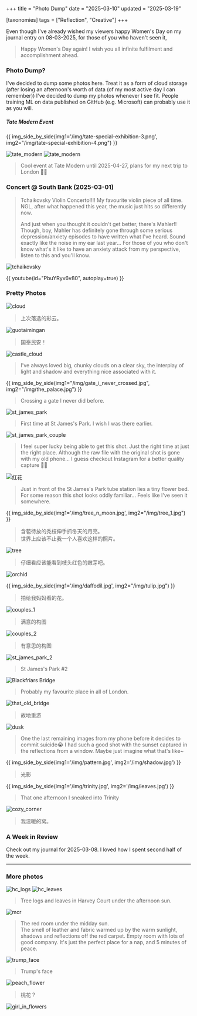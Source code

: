 +++
title = "Photo Dump"
date = "2025-03-10"
updated = "2025-03-19"

[taxonomies]
tags = ["Reflection", "Creative"]
+++

Even though I've already wished my viewers happy Women's Day on my journal entry
on 08-03-2025, for those of you who haven't seen it,

> Happy Women's Day again! I wish you all infinite fulfilment and accomplishment ahead.

### Photo Dump?

I've decided to dump some photos here. Treat it as a form of cloud storage (after losing an
afternoon's worth of data (of my most active day I can remember)) I've decided to dump my
photos whenever I see fit. People training ML on data published on GitHub (e.g. Microsoft)
can probably use it as you will.


##### Tate Modern Event

{{ img_side_by_side(img1='/img/tate-special-exhibition-3.png',
                    img2="/img/tate-special-exhibition-4.png") }}

![tate_modern](/img/tate-special-exhibition-2.png)
![tate_modern](/img/tate-special-exhibition.png)

> Cool event at Tate Modern until 2025-04-27, plans for my next trip to London 🚂✅

### Concert @ South Bank (2025-03-01)

> Tchaikovsky Violin Concerto!!!! My favourite violin piece of all time.  
> NGL, after what happened this year, the music just hits so differently now.  
>  
> And just when you thought it couldn't get better, there's Mahler!! Though, boy,
> Mahler has definitely gone through some serious depression/anxiety episodes to have
> written what I've heard. Sound exactly like the noise in my ear last year... For
> those of you who don't know what's it like to have an anxiety attack from my perspective,
> listen to this and you'll know.

![tchaikovsky](/img/concert.jpg)

{{ youtube(id="PbuYRyv6v80", autoplay=true) }}

### Pretty Photos

![cloud](/img/cloud.jpg)
> 上次落选的彩云。

![guotaimingan](/img/guotaimingan.jpg)
> 国泰民安！

![castle_cloud](/img/castle_cloud.png)

> I've always loved big, chunky clouds on a clear sky, the interplay of light
> and shadow and everything nice associated with it.

{{ img_side_by_side(img1="/img/gate_i_never_crossed.jpg",
                    img2="/img/the_palace.jpg") }}
> Crossing a gate I never did before.

![st_james_park](/img/st_james_park.jpg)

> First time at St James's Park. I wish I was there earlier.

![st_james_park_couple](/img/couple_in_the_park.jpg)

> I feel super lucky being able to get this shot. Just the right time
> at just the right place. Although the raw file with the original shot is gone
> with my old phone... I guess checkout Instagram for a better quality capture
> 😮‍💨

![红花](/img/red_flower.jpg)

> Just in front of the St James's Park tube station lies a tiny flower bed.
> For some reason this shot looks oddly familiar... Feels like I've seen it somewhere.

{{ img_side_by_side(img1='/img/tree_n_moon.jpg', img2="/img/tree_1.jpg") }}

> 含苞待放的秃枝伸手抓冬天的月亮。  
> 世界上应该不止我一个人喜欢这样的照片。

![tree](/img/tree_2.jpg)

> 仔细看应该能看到枝头红色的嫩芽吧。

![orchid](/img/orchid.jpg)

{{ img_side_by_side(img1='/img/daffodil.jpg', img2="/img/tulip.jpg") }}

> 拍给我妈妈看的花。

![couples_1](/img/couple_in_the_tube.jpg)
> 满意的构图

![couples_2](/img/couple_in_the_tube_2.jpg)
> 有意思的构图

![st_james_park_2](/img/st_james_park_2.jpg)
> St James's Park #2

![Blackfriars Bridge](/img/favourite_place.jpg)
> Probably my favourite place in all of London.

![that_old_bridge](/img/old_place.jpg)

> 故地重游

![dusk](/img/night-sky-03-08.jpg)

> One the last remaining images from my phone before it decides to commit suicide😭
> I had such a good shot with the sunset captured in the reflections from a window.
> Maybe just imagine what that's like~

{{ img_side_by_side(img1='/img/pattern.jpg', img2='/img/shadow.jpg') }}

> 光影

{{ img_side_by_side(img1='/img/trinity.jpg', img2='/img/leaves.jpg') }}
> That one afternoon I sneaked into Trinity

![cozy_corner](/img/cozy_corner.jpg)
> 我温暖的窝。

### A Week in Review

Check out my journal for 2025-03-08. I loved how I spent second half of the week.

---

### More photos

![hc_logs](/img/hc_logs.jpg)
![hc_leaves](/img/hc_leaves.jpg)

> Tree logs and leaves in Harvey Court under the afternoon sun.

![mcr](/img/mcr.jpg)

> The red room under the midday sun.  
> The smell of leather and fabric warmed
> up by the warm sunlight, shadows and reflections off the red carpet. Empty
> room with lots of good company. It's just the perfect place for a nap, and
> 5 minutes of peace.

![trump_face](/img/trump_face.jpg)

> Trump's face

![peach_flower](/img/peach_flower.jpg)

> 桃花？

![girl_in_flowers](/img/girl_in_flowers.jpg)
